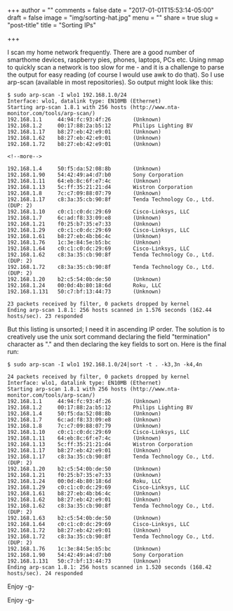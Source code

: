 +++
author = ""
comments = false
date = "2017-01-01T15:53:14-05:00"
draft = false
image = "img/sorting-hat.jpg"
menu = ""
share = true
slug = "post-title"
title = "Sorting IPs"

+++

I scan my home network frequently. There are a good number of smarthome devices, raspberry pies, phones,
laptops, PCs etc. Using nmap to quickly scan a network is too slow for me - and it is a challenge to
parse the output for easy reading (of course I would use awk to do that). So I use arp-scan (available
in most repositories). So output might look like this:

```
$ sudo arp-scan -I wlo1 192.168.1.0/24
Interface: wlo1, datalink type: EN10MB (Ethernet)
Starting arp-scan 1.8.1 with 256 hosts (http://www.nta-monitor.com/tools/arp-scan/)
192.168.1.1     44:94:fc:93:4f:26       (Unknown)
192.168.1.2     00:17:88:2a:b5:12       Philips Lighting BV
192.168.1.17    b8:27:eb:42:e9:01       (Unknown)
192.168.1.62    b8:27:eb:42:e9:01       (Unknown)
192.168.1.72    b8:27:eb:42:e9:01       (Unknown)

<!--more-->

192.168.1.4     50:f5:da:52:08:8b       (Unknown)
192.168.1.90    54:42:49:a4:d7:b0       Sony Corporation
192.168.1.11    64:eb:8c:6f:e7:4c       (Unknown)
192.168.1.13    5c:ff:35:21:21:d4       Wistron Corporation
192.168.1.8     7c:c7:09:88:07:79       (Unknown)
192.168.1.17    c8:3a:35:cb:90:8f       Tenda Technology Co., Ltd. (DUP: 2)
192.168.1.10    c0:c1:c0:dc:29:69       Cisco-Linksys, LLC
192.168.1.7     6c:ad:f8:33:09:e8       (Unknown)
192.168.1.21    f0:25:b7:35:e7:33       (Unknown)
192.168.1.29    c0:c1:c0:dc:29:69       Cisco-Linksys, LLC
192.168.1.61    b8:27:eb:4b:b6:4c       (Unknown)
192.168.1.76    1c:3e:84:5e:b5:bc       (Unknown)
192.168.1.64    c0:c1:c0:dc:29:69       Cisco-Linksys, LLC
192.168.1.62    c8:3a:35:cb:90:8f       Tenda Technology Co., Ltd. (DUP: 2)
192.168.1.72    c8:3a:35:cb:90:8f       Tenda Technology Co., Ltd. (DUP: 2)
192.168.1.20    b2:c5:54:0b:de:50       (Unknown)
192.168.1.24    00:0d:4b:80:18:6d       Roku, LLC
192.168.1.131   50:c7:bf:13:44:73       (Unknown)

23 packets received by filter, 0 packets dropped by kernel
Ending arp-scan 1.8.1: 256 hosts scanned in 1.576 seconds (162.44 hosts/sec). 23 responded

```

But this listing is unsorted; I need it in ascending IP order. The solution is to creatively
use the unix sort command declaring the field "termination" character as "." and then declaring
the key fields to sort on. Here is the final run:

```
$ sudo arp-scan -I wlo1 192.168.1.0/24|sort -t . -k3,3n -k4,4n

24 packets received by filter, 0 packets dropped by kernel
Interface: wlo1, datalink type: EN10MB (Ethernet)
Starting arp-scan 1.8.1 with 256 hosts (http://www.nta-monitor.com/tools/arp-scan/)
192.168.1.1     44:94:fc:93:4f:26       (Unknown)
192.168.1.2     00:17:88:2a:b5:12       Philips Lighting BV
192.168.1.4     50:f5:da:52:08:8b       (Unknown)
192.168.1.7     6c:ad:f8:33:09:e8       (Unknown)
192.168.1.8     7c:c7:09:88:07:79       (Unknown)
192.168.1.10    c0:c1:c0:dc:29:69       Cisco-Linksys, LLC
192.168.1.11    64:eb:8c:6f:e7:4c       (Unknown)
192.168.1.13    5c:ff:35:21:21:d4       Wistron Corporation
192.168.1.17    b8:27:eb:42:e9:01       (Unknown)
192.168.1.17    c8:3a:35:cb:90:8f       Tenda Technology Co., Ltd. (DUP: 2)
192.168.1.20    b2:c5:54:0b:de:50       (Unknown)
192.168.1.21    f0:25:b7:35:e7:33       (Unknown)
192.168.1.24    00:0d:4b:80:18:6d       Roku, LLC
192.168.1.29    c0:c1:c0:dc:29:69       Cisco-Linksys, LLC
192.168.1.61    b8:27:eb:4b:b6:4c       (Unknown)
192.168.1.62    b8:27:eb:42:e9:01       (Unknown)
192.168.1.62    c8:3a:35:cb:90:8f       Tenda Technology Co., Ltd. (DUP: 2)
192.168.1.63    b2:c5:54:0b:de:50       (Unknown)
192.168.1.64    c0:c1:c0:dc:29:69       Cisco-Linksys, LLC
192.168.1.72    b8:27:eb:42:e9:01       (Unknown)
192.168.1.72    c8:3a:35:cb:90:8f       Tenda Technology Co., Ltd. (DUP: 2)
192.168.1.76    1c:3e:84:5e:b5:bc       (Unknown)
192.168.1.90    54:42:49:a4:d7:b0       Sony Corporation
192.168.1.131   50:c7:bf:13:44:73       (Unknown)
Ending arp-scan 1.8.1: 256 hosts scanned in 1.520 seconds (168.42 hosts/sec). 24 responded
```

Enjoy
-g-

Enjoy
-g-
